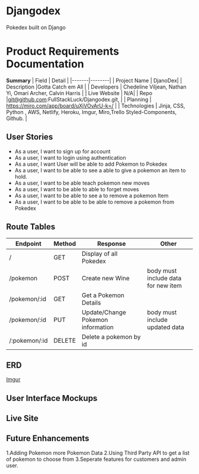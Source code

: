 # Djangodex
Pokedex built on Django
# Product Requirements Documentation

**Summary**
| Field | Detail |
|-------|--------|
| Project Name | DjanoDex|
| Description |Gotta Catch em All |
| Developers | Chedeline Viljean, Nathan Yi, Omari Archer, Calvin Harris  |
| Live Website | N/A|
| Repo |git@github.com:FullStackLuck/Djangodex.git,  |
| Planning | https://miro.com/app/board/uXjVOvArU-k=/ |
| Technologies | Jinja, CSS, Python , AWS, Netlify, Heroku, Imgur, Miro,Trello Styled-Components, Github. |

## User Stories

- As a user, I want to sign up for account
- As a user, I want to login using authentication
- As a user, I want User will be able to add Pokemon to Pokedex
- As a user, I want to be able to see a able to give a pokemon an item to hold.
- As a user, I want to be able teach pokemon new moves
- As a user, I want to be able to able to forget moves
- As a user, I want to be able to see a to remove a pokemon Item
- As a user, I want to be able to be able to remove a pokemon from Pokedex


## Route Tables

| Endpoint | Method | Response | Other |
| -------- | ------ | -------- | ----- |
| / | GET | Display of all Pokedex | |
| /pokemon | POST | Create new Wine | body must include data for new item |
| /pokemon/:id | GET | Get a Pokemon Details | |
| /pokemon/:id | PUT | Update/Change Pokemon information | body must include updated data |
| /:pokemon/:id | DELETE | Delete a pokemon by id | |


## ERD
[Imgur](https://i.imgur.com/1LjDDqG.png)


## User Interface Mockups


## Live Site


## Future Enhancements
1.Adding Pokemon more Pokemon Data
2.Using Third Party API to get a list of pokemon to choose from
3.Seperate features for customers and admin user.
